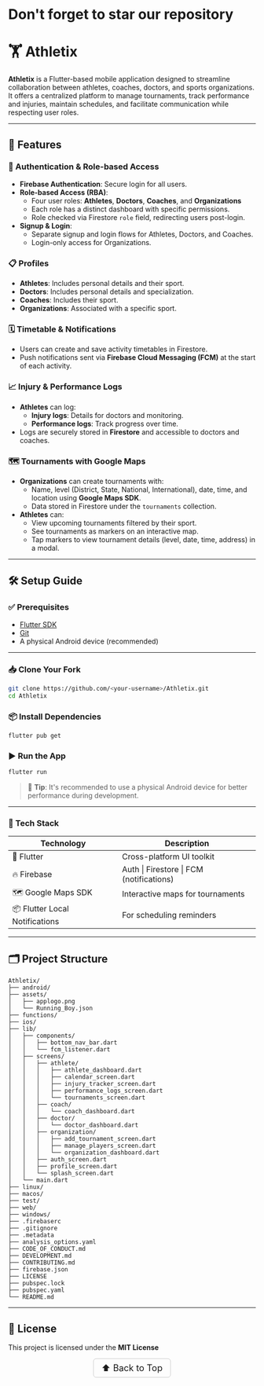 
# Don't forget to star our repository

# 🏋️ Athletix

**Athletix** is a Flutter-based mobile application designed to streamline collaboration between athletes, coaches, doctors, and sports organizations. It offers a centralized platform to manage tournaments, track performance and injuries, maintain schedules, and facilitate communication while respecting user roles.

---

## 🚀 Features

### 🔐 Authentication & Role-based Access

- **Firebase Authentication**: Secure login for all users.
- **Role-based Access (RBA)**:
  - Four user roles: **Athletes**, **Doctors**, **Coaches**, and **Organizations**
  - Each role has a distinct dashboard with specific permissions.
  - Role checked via Firestore `role` field, redirecting users post-login.
- **Signup & Login**:
  - Separate signup and login flows for Athletes, Doctors, and Coaches.
  - Login-only access for Organizations.

### 📋 Profiles

- **Athletes**: Includes personal details and their sport.
- **Doctors**: Includes personal details and specialization.
- **Coaches**: Includes their sport.
- **Organizations**: Associated with a specific sport.

### 🗓️ Timetable & Notifications

- Users can create and save activity timetables in Firestore.
- Push notifications sent via **Firebase Cloud Messaging (FCM)** at the start of each activity.

### 📈 Injury & Performance Logs

- **Athletes** can log:
  - **Injury logs**: Details for doctors and monitoring.
  - **Performance logs**: Track progress over time.
- Logs are securely stored in **Firestore** and accessible to doctors and coaches.

### 🗺️ Tournaments with Google Maps

- **Organizations** can create tournaments with:
  - Name, level (District, State, National, International), date, time, and location using **Google Maps SDK**.
  - Data stored in Firestore under the `tournaments` collection.
- **Athletes** can:
  - View upcoming tournaments filtered by their sport.
  - See tournaments as markers on an interactive map.
  - Tap markers to view tournament details (level, date, time, address) in a modal.

---

## 🛠️ Setup Guide

### ✅ Prerequisites

- [Flutter SDK](https://docs.flutter.dev/get-started/install)
- [Git](https://git-scm.com/downloads)
- A physical Android device (recommended)

---

### 📥 Clone Your Fork

```bash
git clone https://github.com/<your-username>/Athletix.git
cd Athletix
```

### 📦 Install Dependencies

```bash
flutter pub get
```

### ▶️ Run the App

```bash
flutter run
```

> 📱 **Tip**: It's recommended to use a physical Android device for better performance during development.

---

### 🧱 Tech Stack

| Technology                | Description                               |
|--------------------------|-------------------------------------------|
| 📱 Flutter                | Cross-platform UI toolkit                  |
| 🔥 Firebase              | Auth \| Firestore \| FCM (notifications)   |
| 🗺️ Google Maps SDK        | Interactive maps for tournaments           |
| 📦 Flutter Local Notifications | For scheduling reminders            |

---

## 🗂️ Project Structure

```
Athletix/
├── android/
├── assets/
│   ├── applogo.png
│   └── Running_Boy.json
├── functions/
├── ios/
├── lib/
│   ├── components/
│   │   ├── bottom_nav_bar.dart
│   │   └── fcm_listener.dart
│   ├── screens/
│   │   ├── athlete/
│   │   │   ├── athlete_dashboard.dart
│   │   │   ├── calendar_screen.dart
│   │   │   ├── injury_tracker_screen.dart
│   │   │   ├── performance_logs_screen.dart
│   │   │   └── tournaments_screen.dart
│   │   ├── coach/
│   │   │   └── coach_dashboard.dart
│   │   ├── doctor/
│   │   │   └── doctor_dashboard.dart
│   │   ├── organization/
│   │   │   ├── add_tournament_screen.dart
│   │   │   ├── manage_players_screen.dart
│   │   │   └── organization_dashboard.dart
│   │   ├── auth_screen.dart
│   │   ├── profile_screen.dart
│   │   └── splash_screen.dart
│   └── main.dart
├── linux/
├── macos/
├── test/
├── web/
├── windows/
├── .firebaserc
├── .gitignore
├── .metadata
├── analysis_options.yaml
├── CODE_OF_CONDUCT.md
├── DEVELOPMENT.md
├── CONTRIBUTING.md
├── firebase.json
├── LICENSE
├── pubspec.lock
├── pubspec.yaml
└── README.md
```

---

## 📜 License

This project is licensed under the **MIT License**

<p align="center">
  <a href="#top" style="font-size: 18px; padding: 8px 16px; display: inline-block; border: 1px solid #ccc; border-radius: 6px; text-decoration: none;">
    ⬆️ Back to Top
  </a>
</p>
